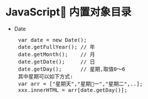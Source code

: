 # JavaScript 内置对象目录
- Date
<pre>
    var date = new Date();
    date.getFullYear(); // 年
    date.getMonth();    // 月
    date.getDate();     // 日
    date.getDay();      // 星期,取值0～6
    其中星期可以如下方式:
    var arr = ["星期天","星期一","星期二",..];
    xxx.innerHTML = arr[date.getDay()];
</pre>
